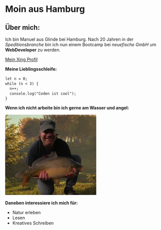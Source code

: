 # Moin aus Hamburg

## Über mich:
Ich bin Manuel aus Glinde bei Hamburg. Nach 20 Jahren in der _Speditionsbranche_ bin ich nun einem Bootcamp bei _neuefische GmbH_ um **WebDeveloper** zu werden.

[Mein Xing Profil](https://www.xing.com/profile/Manuel_Verweyen/)

**Meine Lieblingsschleife:**
````
let n = 0;
while (n < 3) {
  n++;
  console.log("Coden ist cool");
}
````

**Wenn ich nicht arbeite bin ich gerne am Wasser und angel:**

![Manuel](./manuel.jpg)

**Daneben interessiere ich mich für:**
- Natur erleben
- Lesen
- Kreatives Schreiben

